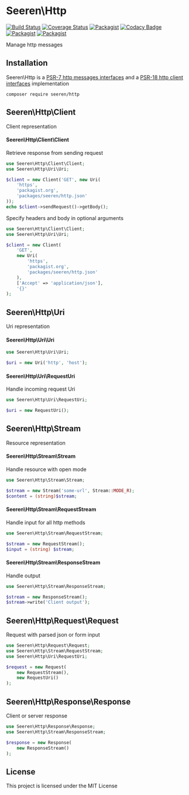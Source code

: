 # Seeren\Http

[![Build Status](https://travis-ci.org/seeren/http.svg?branch=master)](https://travis-ci.org/seeren/http) [![Coverage Status](https://coveralls.io/repos/github/seeren/http/badge.svg?branch=master)](https://coveralls.io/github/seeren/http?branch=master) [![Packagist](https://img.shields.io/packagist/dt/seeren/http.svg)](https://packagist.org/packages/seeren/http/stats) [![Codacy Badge](https://api.codacy.com/project/badge/Grade/4a0463fb5a084be5bda68e4e36d7c7ac)](https://www.codacy.com/app/seeren/http?utm_source=github.com&amp;utm_medium=referral&amp;utm_content=seeren/http&amp;utm_campaign=Badge_Grade) [![Packagist](https://img.shields.io/packagist/v/seeren/http.svg)](https://packagist.org/packages/seeren/http#) [![Packagist](https://img.shields.io/packagist/l/seeren/log.svg)](LICENSE)

Manage http messages

## Installation

Seeren\Http is a [PSR-7 http messages interfaces](https://github.com/php-fig/fig-standards/blob/master/accepted/PSR-7-http-message.md)
and a  [PSR-18 http client interfaces](https://github.com/php-fig/fig-standards/blob/master/accepted/PSR-18-http-client-meta.md)
implementation

```
composer require seeren/http
```

## Seeren\Http\Client

Client representation

#### Seeren\Http\Client\Client

Retrieve response from sending request

```php
use Seeren\Http\Client\Client;
use Seeren\Http\Uri\Uri;

$client = new Client('GET', new Uri(
    'https',
    'packagist.org',
    'packages/seeren/http.json'
));
echo $client->sendRequest()->getBody();
```

Specify headers and body in optional arguments

```php
use Seeren\Http\Client\Client;
use Seeren\Http\Uri\Uri;

$client = new Client(
    'GET',
    new Uri(
        'https',
        'packagist.org',
        'packages/seeren/http.json'
    ),
    ['Accept' => 'application/json'],
    '{}'
);
```

## Seeren\Http\Uri

Uri representation

#### Seeren\Http\Uri\Uri

```php
use Seeren\Http\Uri\Uri;

$uri = new Uri('http', 'host');
```

#### Seeren\Http\Uri\RequestUri

Handle incoming request Uri

```php
use Seeren\Http\Uri\RequestUri;

$uri = new RequestUri();
```

## Seeren\Http\Stream

Resource representation

#### Seeren\Http\Stream\Stream

Handle resource with open mode

```php
use Seeren\Http\Stream\Stream;

$stream = new Stream('some-url', Stream::MODE_R);
$content = (string)$stream;
```

#### Seeren\Http\Stream\RequestStream

Handle input for all http methods

```php
use Seeren\Http\Stream\RequestStream;

$stream = new RequestStream();
$input = (string) $stream;
```

#### Seeren\Http\Stream\ResponseStream

Handle output

```php
use Seeren\Http\Stream\ResponseStream;

$stream = new ResponseStream();
$stream->write('Client output');
```

## Seeren\Http\Request\Request

Request with parsed json or form input

```php
use Seeren\Http\Request\Request;
use Seeren\Http\Stream\RequestStream;
use Seeren\Http\Uri\RequestUri;

$request = new Request(
    new RequestStream(),
    new RequestUri()
);
```

## Seeren\Http\Response\Response

Client or server response

```php
use Seeren\Http\Response\Response;
use Seeren\Http\Stream\ResponseStream;

$response = new Response(
    new ResponseStream()
);
```

## License

This project is licensed under the MIT License